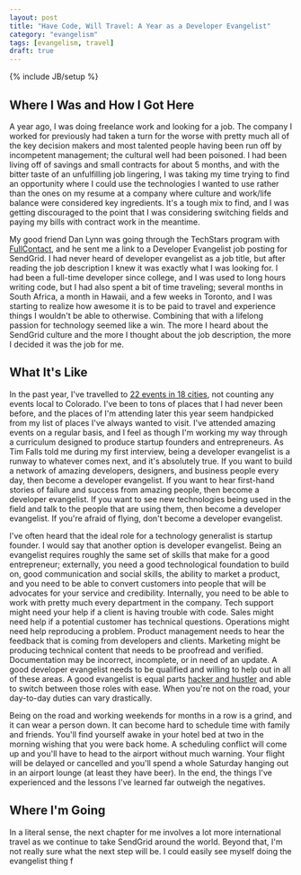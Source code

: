 ```yaml
---
layout: post
title: "Have Code, Will Travel: A Year as a Developer Evangelist"
category: "evangelism"
tags: [evangelism, travel]
draft: true
---
```

{% include JB/setup %}

## Where I Was and How I Got Here

A year ago, I was doing freelance work and looking for a job. The company I worked for previously had taken a turn for the worse with pretty much all of the key decision makers and most talented people having been run off by incompetent management; the cultural well had been poisoned. I had been living off of savings and small contracts for about 5 months, and with the bitter taste of an unfulfilling job lingering, I was taking my time trying to find an opportunity where I could use the technologies I wanted to use rather than the ones on my resume at a company where culture and work/life balance were considered key ingredients. It's a tough mix to find, and I was getting discouraged to the point that I was considering switching fields and paying my bills with contract work in the meantime.

My good friend Dan Lynn was going through the TechStars program with [FullContact](http://www.fullcontact.com), and he sent me a link to a Developer Evangelist job posting for SendGrid. I had never heard of developer evangelist as a job title, but after reading the job description I knew it was exactly what I was looking for. I had been a full-time developer since college, and I was used to long hours writing code, but I had also spent a bit of time traveling; several months in South Africa, a month in Hawaii, and a few weeks in Toronto, and I was starting to realize how awesome it is to be paid to travel and experience things I wouldn't be able to otherwise. Combining that with a lifelong passion for technology seemed like a win. The more I heard about the SendGrid culture and the more I thought about the job description, the more I decided it was the job for me.

## What It's Like

In the past year, I've travelled to [22 events in 18 cities](https://docs.google.com/spreadsheet/ccc?key=0AtOFhTsBmX_AdDlVM2hRTVhuZ0ZTN2phbFdiU2lIS2c#gid=0), not counting any events local to Colorado. I've been to tons of places that I had never been before, and the places of I'm attending later this year seem handpicked from my list of places I've always wanted to visit. I've attended amazing events on a regular basis, and I feel as though I'm working my way through a curriculum designed to produce startup founders and entrepreneurs. As Tim Falls told me during my first interview, being a developer evangelist is a runway to whatever comes next, and it's absolutely true. If you want to build a network of amazing developers, designers, and business people every day, then become a developer evangelist. If you want to hear first-hand stories of failure and success from amazing people, then become a developer evangelist. If you want to see new technologies being used in the field and talk to the people that are using them, then become a developer evangelist. If you're afraid of flying, don't become a developer evangelist.

I've often heard that the ideal role for a technology generalist is startup founder. I would say that another option is developer evangelist. Being an evangelist requires roughly the same set of skills that make for a good entrepreneur; externally, you need a good technological foundation to build on, good communication and social skills, the ability to market a product, and you need to be able to convert customers into people that will be advocates for your service and credibility. Internally, you need to be able to work with pretty much every department in the company. Tech support might need your help if a client is having trouble with code. Sales might need help if a potential customer has technical questions. Operations might need help reproducing a problem. Product management needs to hear the feedback that is coming from developers and clients. Marketing might be producing technical content that needs to be proofread and verified. Documentation may be incorrect, incomplete, or in need of an update. A good developer evangelist needs to be qualified and willing to help out in all of these areas. A good evangelist is equal parts [hacker and hustler](http://learntoduck.com/micah/hackers-hustlers/) and able to switch between those roles with ease. When you're not on the road, your day-to-day duties can vary drastically.

Being on the road and working weekends for months in a row is a grind, and it can wear a person down. It can become hard to schedule time with family and friends. You'll find yourself awake in your hotel bed at two in the morning wishing that you were back home. A scheduling conflict will come up and you'll have to head to the airport without much warning. Your flight will be delayed or cancelled and you'll spend a whole Saturday hanging out in an airport lounge (at least they have beer). In the end, the things I've experienced and the lessons I've learned far outweigh the negatives.

## Where I'm Going

In a literal sense, the next chapter for me involves a lot more international travel as we continue to take SendGrid around the world. Beyond that, I'm not really sure what the next step will be. I could easily see myself doing the evangelist thing f
